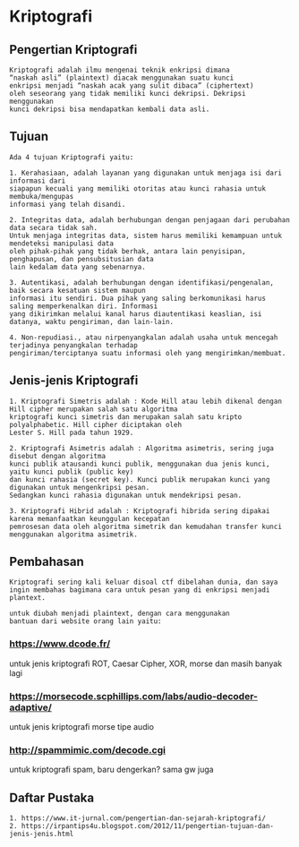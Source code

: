 # Kriptografi

## Pengertian Kriptografi

```text
Kriptografi adalah ilmu mengenai teknik enkripsi dimana 
“naskah asli” (plaintext) diacak menggunakan suatu kunci 
enkripsi menjadi “naskah acak yang sulit dibaca” (ciphertext) 
oleh seseorang yang tidak memiliki kunci dekripsi. Dekripsi menggunakan 
kunci dekripsi bisa mendapatkan kembali data asli.
```

## Tujuan

```text
Ada 4 tujuan Kriptografi yaitu:

1. Kerahasiaan, adalah layanan yang digunakan untuk menjaga isi dari informasi dari 
siapapun kecuali yang memiliki otoritas atau kunci rahasia untuk membuka/mengupas 
informasi yang telah disandi.

2. Integritas data, adalah berhubungan dengan penjagaan dari perubahan data secara tidak sah. 
Untuk menjaga integritas data, sistem harus memiliki kemampuan untuk mendeteksi manipulasi data 
oleh pihak-pihak yang tidak berhak, antara lain penyisipan, penghapusan, dan pensubsitusian data 
lain kedalam data yang sebenarnya.

3. Autentikasi, adalah berhubungan dengan identifikasi/pengenalan, baik secara kesatuan sistem maupun 
informasi itu sendiri. Dua pihak yang saling berkomunikasi harus saling memperkenalkan diri. Informasi 
yang dikirimkan melalui kanal harus diautentikasi keaslian, isi datanya, waktu pengiriman, dan lain-lain.

4. Non-repudiasi., atau nirpenyangkalan adalah usaha untuk mencegah terjadinya penyangkalan terhadap 
pengiriman/terciptanya suatu informasi oleh yang mengirimkan/membuat. 
```

## Jenis-jenis Kriptografi

```text
1. Kriptografi Simetris adalah : Kode Hill atau lebih dikenal dengan Hill cipher merupakan salah satu algoritma 
kriptografi kunci simetris dan merupakan salah satu kripto polyalphabetic. Hill cipher diciptakan oleh 
Lester S. Hill pada tahun 1929.

2. Kriptografi Asimetris adalah : Algoritma asimetris, sering juga disebut dengan algoritma 
kunci publik atausandi kunci publik, menggunakan dua jenis kunci, yaitu kunci publik (public key) 
dan kunci rahasia (secret key). Kunci publik merupakan kunci yang digunakan untuk mengenkripsi pesan. 
Sedangkan kunci rahasia digunakan untuk mendekripsi pesan.

3. Kriptografi Hibrid adalah : Kriptografi hibrida sering dipakai karena memanfaatkan keunggulan kecepatan 
pemrosesan data oleh algoritma simetrik dan kemudahan transfer kunci menggunakan algoritma asimetrik.
```

## Pembahasan

```text
Kriptografi sering kali keluar disoal ctf dibelahan dunia, dan saya
ingin membahas bagimana cara untuk pesan yang di enkripsi menjadi 
plantext.
```

```text
untuk diubah menjadi plaintext, dengan cara menggunakan 
bantuan dari website orang lain yaitu:
```

### https://www.dcode.fr/

untuk jenis kriptografi ROT, Caesar Cipher, XOR, morse dan masih banyak lagi

### https://morsecode.scphillips.com/labs/audio-decoder-adaptive/

untuk jenis kriptografi morse tipe audio

### http://spammimic.com/decode.cgi

untuk kriptografi spam, baru dengerkan? sama gw juga

## Daftar Pustaka

```text
1. https://www.it-jurnal.com/pengertian-dan-sejarah-kriptografi/
2. https://irpantips4u.blogspot.com/2012/11/pengertian-tujuan-dan-jenis-jenis.html
```

